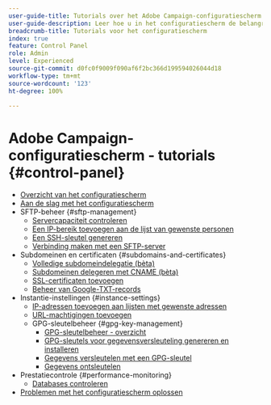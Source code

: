 ```yaml
---
user-guide-title: Tutorials over het Adobe Campaign-configuratiescherm
user-guide-description: Leer hoe u in het configuratiescherm de belangrijkste assets van uw Adobe Campaign-instanties kunt controleren en beheertaken kunt uitvoeren.
breadcrumb-title: Tutorials voor het configuratiescherm
index: true
feature: Control Panel
role: Admin
level: Experienced
source-git-commit: d0fc0f9009f090af6f2bc366d199594026044d18
workflow-type: tm+mt
source-wordcount: '123'
ht-degree: 100%

---
```



# Adobe Campaign-configuratiescherm - tutorials {#control-panel}

+ [Overzicht van het configuratiescherm](/help/control-panel-tutorials/control-panel-overview.md)
+ [Aan de slag met het configuratiescherm](/help/control-panel-tutorials/getting-started-with-the-control-panel.md)
+ SFTP-beheer {#sftp-management}
   + [Servercapaciteit controleren](/help/control-panel-tutorials/sftp-management/monitoring-server-capacity.md)
   + [Een IP-bereik toevoegen aan de lijst van gewenste personen](/help/control-panel-tutorials/sftp-management/adding-ip-range-to-allow-list.md)
   + [Een SSH-sleutel genereren](/help/control-panel-tutorials/sftp-management/generate-ssh-key.md)
   + [Verbinding maken met een SFTP-server](/help/control-panel-tutorials/sftp-management/connect-to-sftp-server.md)
+ Subdomeinen en certificaten {#subdomains-and-certificates}
   + [Volledige subdomeindelegatie (bèta)](/help/control-panel-tutorials/subdomains-and-certificates/subdomain-delegation.md)
   + [Subdomeinen delegeren met CNAME (bèta)](/help/control-panel-tutorials/subdomains-and-certificates/delegating-subdomains-using-cname.md)
   + [SSL-certificaten toevoegen](/help/control-panel-tutorials/subdomains-and-certificates/adding-ssl-certificates.md)
   + [Beheer van Google-TXT-records](/help/control-panel-tutorials/subdomains-and-certificates/google-txt-record-management.md)
+ Instantie-instellingen {#instance-settings}
   + [IP-adressen toevoegen aan lijsten met gewenste adressen](/help/control-panel-tutorials/instance-settings/ip-allow-listing.md)
   + [URL-machtigingen toevoegen](/help/control-panel-tutorials/instance-settings/adding-url-permissions.md)
   + GPG-sleutelbeheer {#gpg-key-management}
      + [GPG-sleutelbeheer - overzicht](/help/control-panel-tutorials/instance-settings/gpg-key-management/gpg-key-management-overview.md)
      + [GPG-sleutels voor gegevensversleuteling genereren en installeren](/help/control-panel-tutorials/instance-settings/gpg-key-management/generating-and-installing-gpg-keys-for-data-encryption.md)
      + [Gegevens versleutelen met een GPG-sleutel](/help/control-panel-tutorials/instance-settings/gpg-key-management/using-a-gpg-key-to-encrypt-data.md)
      + [Gegevens ontsleutelen](/help/control-panel-tutorials/instance-settings/gpg-key-management/decrypting-data.md)
+ Prestatiecontrole {#performance-monitoring}
   + [Databases controleren](/help/control-panel-tutorials/performance-monitoring/monitoring-databases.md)
+ [Problemen met het configuratiescherm oplossen](/help/control-panel-tutorials/trouble-shooting.md)
